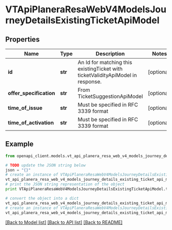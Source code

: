 # VTApiPlaneraResaWebV4ModelsJourneyDetailsExistingTicketApiModel


## Properties
Name | Type | Description | Notes
------------ | ------------- | ------------- | -------------
**id** | **str** | An Id for matching this existingTicket with ticketValidityApiModel in response. | [optional] 
**offer_specification** | **str** | From TicketSuggestionApiModel | [optional] 
**time_of_issue** | **str** | Must be specified in RFC 3339 format | [optional] 
**time_of_activation** | **str** | Must be specified in RFC 3339 format | [optional] 

## Example

```python
from openapi_client.models.vt_api_planera_resa_web_v4_models_journey_details_existing_ticket_api_model import VTApiPlaneraResaWebV4ModelsJourneyDetailsExistingTicketApiModel

# TODO update the JSON string below
json = "{}"
# create an instance of VTApiPlaneraResaWebV4ModelsJourneyDetailsExistingTicketApiModel from a JSON string
vt_api_planera_resa_web_v4_models_journey_details_existing_ticket_api_model_instance = VTApiPlaneraResaWebV4ModelsJourneyDetailsExistingTicketApiModel.from_json(json)
# print the JSON string representation of the object
print VTApiPlaneraResaWebV4ModelsJourneyDetailsExistingTicketApiModel.to_json()

# convert the object into a dict
vt_api_planera_resa_web_v4_models_journey_details_existing_ticket_api_model_dict = vt_api_planera_resa_web_v4_models_journey_details_existing_ticket_api_model_instance.to_dict()
# create an instance of VTApiPlaneraResaWebV4ModelsJourneyDetailsExistingTicketApiModel from a dict
vt_api_planera_resa_web_v4_models_journey_details_existing_ticket_api_model_form_dict = vt_api_planera_resa_web_v4_models_journey_details_existing_ticket_api_model.from_dict(vt_api_planera_resa_web_v4_models_journey_details_existing_ticket_api_model_dict)
```
[[Back to Model list]](../README.md#documentation-for-models) [[Back to API list]](../README.md#documentation-for-api-endpoints) [[Back to README]](../README.md)


